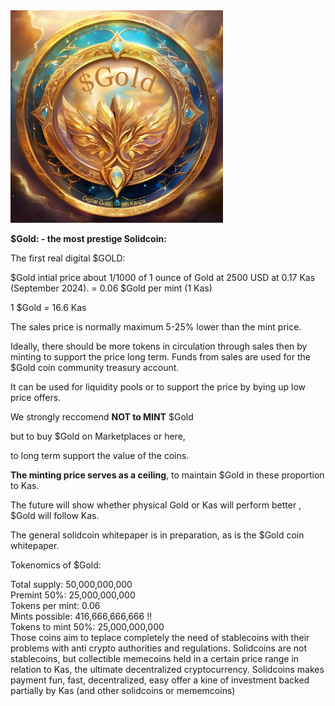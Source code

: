 <img src="https://raw.githubusercontent.com/Mambo-Token/MamboLaunchPad/refs/heads/main/Projects/images/DigitalGold001.jpg" width="340" height="340">

**$Gold: - the most prestige Solidcoin:**

The first real digital $GOLD:

$Gold intial price about 1/1000 of 1 ounce of Gold at 2500 USD at 0.17 Kas (September 2024).
= 0.06 $Gold per mint (1 Kas)

1 $Gold = 16.6 Kas

The sales price is normally maximum 5-25% lower than the mint price. 

Ideally, there should be more tokens in circulation through sales then by minting to support the price long term.
Funds from sales are used for the $Gold coin community treasury account. 

It can be used for liquidity pools or to support the price by bying up low price offers.

We strongly reccomend **NOT to MINT** $Gold

but to buy $Gold on Marketplaces or here, 

to long term support the value of the coins.


**The minting price serves as a ceiling**, to maintain $Gold in these proportion to Kas.

The future will show whether physical Gold or Kas will perform better , $Gold will follow Kas.

The general solidcoin whitepaper is in preparation, as is the $Gold coin whitepaper.

Tokenomics of $Gold:

Total supply: 50,000,000,000 <br>
Premint 50%: 25,000,000,000 <br>
Tokens per mint: 0.06 <br>
Mints possible: 416,666,666,666 !!<br>
Tokens to mint 50%: 25,000,000,000 <br>
Those coins aim to teplace completely the need of stablecoins with their problems with anti crypto authorities and regulations.
Solidcoins are not stablecoins, but collectible memecoins held in a certain price range in relation to Kas, the ultimate decentralized cryptocurrency.
Solidcoins makes payment fun, fast, decentralized, easy offer a kine of investment backed partially by Kas (and other solidcoins or mememcoins)

